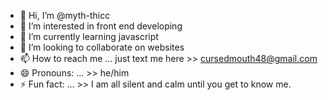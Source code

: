 - 👋 Hi, I’m @myth-thicc
- 👀 I’m interested in front end developing
- 🌱 I’m currently learning javascript
- 💞️ I’m looking to collaborate on websites
- 📫 How to reach me ... just text me here >> cursedmouth48@gmail.com
- 😄 Pronouns: ... >> he/him
- ⚡ Fun fact: ... >> I am all silent and calm until you get to know me.

<!---
myth-thicc/myth-thicc is a ✨ special ✨ repository because its `README.md` (this file) appears on your GitHub profile.
You can click the Preview link to take a look at your changes.
--->
